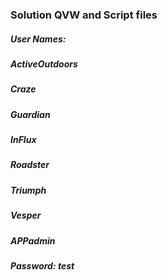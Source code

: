 ### Solution QVW and Script files
##### User Names:
##### ActiveOutdoors
##### Craze
##### Guardian
##### InFlux
##### Roadster
##### Triumph
##### Vesper
##### APPadmin

##### Password: test
